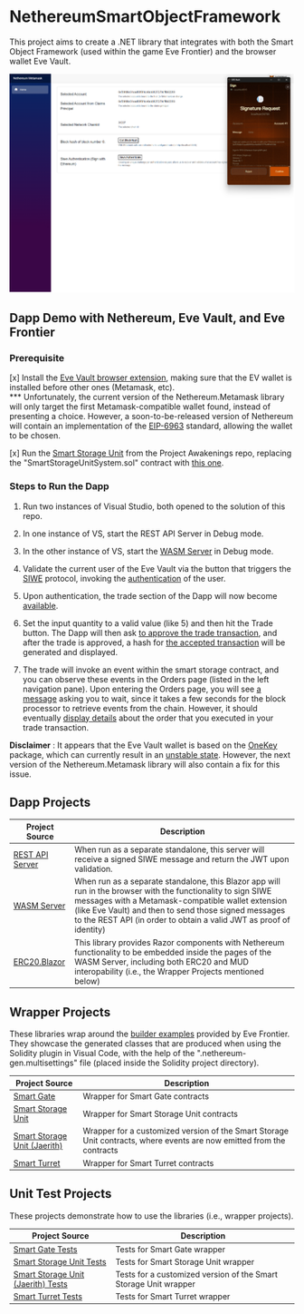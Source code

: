 # NethereumSmartObjectFramework
This project aims to create a .NET library that integrates with both the Smart Object Framework (used within the game Eve Frontier) and the browser wallet Eve Vault.

![Authenicating](https://github.com/jaerith/NethereumSmartObjectFramework/blob/main/Screenshots/Eve_Frontier_Ethereum_Dapp_Prototype_Authenticating.png)

## Dapp Demo with Nethereum, Eve Vault, and Eve Frontier

### Prerequisite 

[x] Install the [Eve Vault browser extension](https://docs.evefrontier.com/EveVault), making sure that the EV wallet is installed before other ones (Metamask, etc).  
*** Unfortunately, the current version of the Nethereum.Metamask library will only target the first Metamask-compatible wallet found, instead of presenting a choice.  However, a soon-to-be-released version of Nethereum will contain an implementation of the [EIP-6963](https://eips.ethereum.org/EIPS/eip-6963) standard, allowing the wallet to be chosen.

[x] Run the [Smart Storage Unit](https://github.com/projectawakening/builder-examples/tree/develop/smart-storage-unit) from the Project Awakenings repo, replacing the "SmartStorageUnitSystem.sol" contract with [this one](https://github.com/jaerith/NethereumSmartObjectFramework/blob/main/NethereumSmartObjectFramework/SmartStorageUnitJaerith/Misc/SmartStorageUnitSystem.jaerith.sol).

### Steps to Run the Dapp

1. Run two instances of Visual Studio, both opened to the solution of this repo.

2. In one instance of VS, start the REST API Server in Debug mode.

3. In the other instance of VS, start the [WASM Server](Screenshots/Eve_Frontier_Ethereum_Dapp_Prototype_Launch.png) in Debug mode.

4. Validate the current user of the Eve Vault via the button that triggers the [SIWE](https://docs.login.xyz/general-information/siwe-overview) protocol, invoking the [authentication](Screenshots/Eve_Frontier_Ethereum_Dapp_Prototype_Authenticating.png) of the user.
   
5. Upon authentication, the trade section of the Dapp will now become [available](https://github.com/jaerith/NethereumSmartObjectFramework/blob/main/Screenshots/Eve_Frontier_Ethereum_Dapp_Prototype_Authenticated.png).

6. Set the input quantity to a valid value (like 5) and then hit the Trade button.  The Dapp will then ask [to approve the trade transaction](https://github.com/jaerith/NethereumSmartObjectFramework/blob/main/Screenshots/Eve_Frontier_Ethereum_Dapp_Prototype_Approving_Trade.png), and after the trade is approved, a hash for [the accepted transaction](https://github.com/jaerith/NethereumSmartObjectFramework/blob/main/Screenshots/Eve_Frontier_Ethereum_Dapp_Prototype_Trade_Approved.png) will be generated and displayed.

7. The trade will invoke an event within the smart storage contract, and you can observe these events in the Orders page (listed in the left navigation pane).  Upon entering the Orders page, you will see [a message](https://github.com/jaerith/NethereumSmartObjectFramework/blob/main/Screenshots/Eve_Frontier_Ethereum_Dapp_Prototype_Awaiting_Report.png) asking you to wait, since it takes a few seconds for the block processor to retrieve events from the chain.  However, it should eventually [display details](https://github.com/jaerith/NethereumSmartObjectFramework/blob/main/Screenshots/Eve_Frontier_Ethereum_Dapp_Prototype_Received_Report.png) about the order that you executed in your trade transaction.

**Disclaimer** : It appears that the Eve Vault wallet is based on the [OneKey](https://developer.onekey.so/) package, which can currently result in an [unstable state]( https://github.com/jaerith/NethereumSmartObjectFramework/blob/main/Screenshots/Eve_Frontier_Ethereum_Dapp_Prototype_OneKey_Problem.png).  However, the next version of the Nethereum.Metamask library will also contain a fix for this issue.

## Dapp Projects

Project Source | Description
------------- | ------------
[REST API Server](https://github.com/jaerith/NethereumSmartObjectFramework/tree/main/NethereumSmartObjectFramework/ExampleProjectSiwe.RestApi) | When run as a separate standalone, this server will receive a signed SIWE message and return the JWT upon validation.
[WASM Server](https://github.com/jaerith/NethereumSmartObjectFramework/tree/main/NethereumSmartObjectFramework/ExampleProjectSiwe.Wasm) | When run as a separate standalone, this Blazor app will run in the browser with the functionality to sign SIWE messages with a Metamask-compatible wallet extension (like Eve Vault) and then to send those signed messages to the REST API (in order to obtain a valid JWT as proof of identity)
[ERC20.Blazor](https://github.com/jaerith/NethereumSmartObjectFramework/tree/main/NethereumSmartObjectFramework/Nethereum.Erc20.Blazor) | This library provides Razor components with Nethereum functionality to be embedded inside the pages of the WASM Server, including both ERC20 and MUD interopability (i.e., the Wrapper Projects mentioned below)

## Wrapper Projects

These libraries wrap around the [builder examples](https://github.com/projectawakening/builder-examples) provided by Eve Frontier.  They showcase the generated classes that are produced when using the Solidity plugin in Visual Code, with the help of the ".nethereum-gen.multisettings" file (placed inside the Solidity project directory).

Project Source | Description
------------- | ------------
[Smart Gate](https://github.com/jaerith/NethereumSmartObjectFramework/tree/main/NethereumSmartObjectFramework/SmartGate) | Wrapper for Smart Gate contracts
[Smart Storage Unit](https://github.com/jaerith/NethereumSmartObjectFramework/tree/main/NethereumSmartObjectFramework/SmartStorageUnit) | Wrapper for Smart Storage Unit contracts
[Smart Storage Unit (Jaerith)](https://github.com/jaerith/NethereumSmartObjectFramework/tree/main/NethereumSmartObjectFramework/SmartStorageUnitJaerith) | Wrapper for a customized version of the Smart Storage Unit contracts, where events are now emitted from the contracts
[Smart Turret](https://github.com/jaerith/NethereumSmartObjectFramework/tree/main/NethereumSmartObjectFramework/SmartTurret) | Wrapper for Smart Turret contracts

## Unit Test Projects

These projects demonstrate how to use the libraries (i.e., wrapper projects).

Project Source | Description
------------- | ------------
[Smart Gate Tests](https://github.com/jaerith/NethereumSmartObjectFramework/tree/main/NethereumSmartObjectFramework/SmartGate.UnitTests) | Tests for Smart Gate wrapper
[Smart Storage Unit Tests](https://github.com/jaerith/NethereumSmartObjectFramework/tree/main/NethereumSmartObjectFramework/SmartStorageUnit.UnitTests) | Tests for Smart Storage Unit wrapper
[Smart Storage Unit (Jaerith) Tests](https://github.com/jaerith/NethereumSmartObjectFramework/tree/main/NethereumSmartObjectFramework/SmartStorageUnitJaerith.UnitTests) | Tests for a customized version of the Smart Storage Unit wrapper
[Smart Turret Tests](https://github.com/jaerith/NethereumSmartObjectFramework/tree/main/NethereumSmartObjectFramework/SmartTurret.UnitTests) | Tests for Smart Turret wrapper
